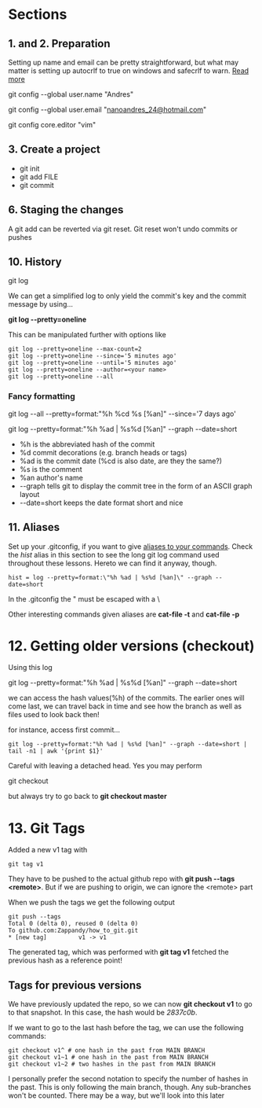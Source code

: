 # Sections

## 1. and 2. Preparation

Setting up name and email can be pretty straightforward, but what may matter is setting up autocrlf to true on windows and safecrlf to warn. [Read more](https://githowto.com/setup)

git config --global user.name "Andres"

git config --global user.email "nanoandres_24@hotmail.com"

git config core.editor "vim"

## 3. Create a project

- git init
- git add FILE
- git commit

## 6. Staging the changes

A git add can be reverted via git reset. Git reset won't undo commits or pushes

## 10. History

git log 

We can get a simplified log to only yield the commit's key and the commit message by using...

**git log --pretty=oneline**

This can be manipulated further with options like 

```
git log --pretty=oneline --max-count=2
git log --pretty=oneline --since='5 minutes ago'
git log --pretty=oneline --until='5 minutes ago'
git log --pretty=oneline --author=<your name>
git log --pretty=oneline --all
```
### Fancy formatting

git log --all --pretty=format:"%h %cd %s [%an]" --since='7 days ago'

git log --pretty=format:"%h %ad | %s%d [%an]" --graph --date=short

- %h is the abbreviated hash of the commit
- %d commit decorations (e.g. branch heads or tags)
- %ad is the commit date (%cd is also date, are they the same?)
- %s is the comment
- %an author's name
- --graph tells git to display the commit tree in the form of an ASCII graph layout
- --date=short keeps the date format short and nice

## 11. Aliases
Set up your .gitconfig, if you want to give [aliases to your commands](https://githowto.com/aliases).
Check the *hist* alias in this section to see the long git log command used throughout these lessons. Hereto we can find it anyway, though.

```
hist = log --pretty=format:\"%h %ad | %s%d [%an]\" --graph --date=short
```
In the .gitconfig the " must be escaped with a \

Other interesting commands given aliases are **cat-file -t** and **cat-file -p**
# 12. Getting older versions (checkout)

Using this log

git log --pretty=format:"%h %ad | %s%d [%an]" --graph --date=short

we can access the hash values(%h) of the commits. The earlier ones will come last, we can travel back in time and see how the branch as well as files used to look back then!

for instance, access first commit...

```
git log --pretty=format:"%h %ad | %s%d [%an]" --graph --date=short | tail -n1 | awk '{print $1}'
```

Careful with leaving a detached head. Yes you may perform

git checkout <hash>
  
but always try to go back to **git checkout master**

# 13. Git Tags

Added a new v1 tag with  
```git
git tag v1
```
They have to be pushed to the actual github repo with **git push --tags \<remote\>**. But if we are pushing to origin, we can ignore the \<remote\> part

When we push the tags we get the following output

```git
git push --tags
Total 0 (delta 0), reused 0 (delta 0)
To github.com:Zappandy/how_to_git.git 
* [new tag]         v1 -> v1  
```

The generated tag, which was performed with **git tag v1** fetched the previous hash as a reference point!

## Tags for previous versions

We have previously updated the repo, so we can now **git checkout v1** to go to that snapshot. In this case, the hash would be *2837c0b*.

If we want to go to the last hash before the tag, we can use the following commands:

```git
git checkout v1^ # one hash in the past from MAIN BRANCH
git checkout v1~1 # one hash in the past from MAIN BRANCH
git checkout v1~2 # two hashes in the past from MAIN BRANCH
```
I personally prefer the second notation to specify the number of hashes in the past. This is only following the main branch, though. Any sub-branches won't be counted. There may be a way, but we'll look into this later
